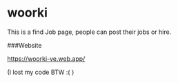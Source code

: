 # woorki

This is a find Job page, people can post their jobs or hire.

###Website

https://woorki-ve.web.app/

(I lost my code BTW :( )
